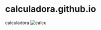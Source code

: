 # calculadora.github.io
calculadora
![calcu](https://user-images.githubusercontent.com/99894721/168389764-19523efd-46c5-4a74-aeaa-ac439e02e212.jpg)
